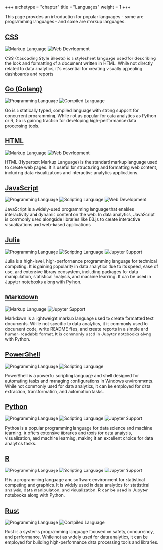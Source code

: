 +++
archetype = "chapter"
title = "Languages"
weight = 1
+++

This page provides an introduction for popular languages - some are programming languages - and some are markup languages.

## [CSS](css) 
![Markup Language](https://img.shields.io/badge/-Markup%20Language-blue) 
![Web Development](https://img.shields.io/badge/-Web%20Development-blueviolet)

CSS (Cascading Style Sheets) is a stylesheet language used for describing 
the look and formatting of a document written in HTML. While not directly 
related to data analytics, it's essential for creating visually appealing 
dashboards and reports.

## [Go (Golang)](go) 
![Programming Language](https://img.shields.io/badge/-Programming%20Language-green)
![Compiled Language](https://img.shields.io/badge/-Compiled%20Language-yellow)

Go is a statically typed, compiled language with strong support for 
concurrent programming. While not as popular for data analytics as 
Python or R, Go is gaining traction for developing high-performance 
data processing tools.

## [HTML](html) 
![Markup Language](https://img.shields.io/badge/-Markup%20Language-blue)
![Web Development](https://img.shields.io/badge/-Web%20Development-blueviolet)

HTML (Hypertext Markup Language) is the standard markup language 
used to create web pages. It is useful for structuring and formatting 
web content, including data visualizations and interactive 
analytics applications.

## [JavaScript](javascript) 
![Programming Language](https://img.shields.io/badge/-Programming%20Language-green)
![Scripting Language](https://img.shields.io/badge/-Scripting%20Language-darkgreen)
![Web Development](https://img.shields.io/badge/-Web%20Development-blueviolet)

JavaScript is a widely-used programming language that enables 
interactivity and dynamic content on the web. In data analytics, 
JavaScript is commonly used alongside libraries like D3.js to create 
interactive visualizations and web-based applications.

## [Julia](julia) 
![Programming Language](https://img.shields.io/badge/-Programming%20Language-green) 
![Scripting Language](https://img.shields.io/badge/-Scripting%20Language-darkgreen)
![Jupyter Support](https://img.shields.io/badge/-Jupyter%20Support-orange)

Julia is a high-level, high-performance programming language for 
technical computing. It is gaining popularity in data analytics due 
to its speed, ease of use, and extensive library ecosystem, including 
packages for data manipulation, statistical analysis, and machine learning. 
It can be used in Jupyter notebooks along with Python.

## [Markdown](markdown) 
![Markup Language](https://img.shields.io/badge/-Markup%20Language-blue) 
![Jupyter Support](https://img.shields.io/badge/-Jupyter%20Support-orange)

Markdown is a lightweight markup language used to create formatted 
text documents. While not specific to data analytics, it is commonly 
used to document code, write README files, and create reports in a 
simple and human-readable format. It is commonly used in Jupyter notebooks 
along with Python.

## [PowerShell](powershell) 
![Programming Language](https://img.shields.io/badge/-Programming%20Language-green)
![Scripting Language](https://img.shields.io/badge/-Scripting%20Language-darkgreen)

PowerShell is a powerful scripting language and shell designed for 
automating tasks and managing configurations in Windows environments. 
While not commonly used for data analytics, it can be employed for data 
extraction, transformation, and automation tasks.

## [Python](python) 
![Programming Language](https://img.shields.io/badge/-Programming%20Language-green) 
![Scripting Language](https://img.shields.io/badge/-Scripting%20Language-darkgreen)
![Jupyter Support](https://img.shields.io/badge/-Jupyter%20Support-orange)

Python is a popular programming language for data science and machine learning. 
It offers extensive libraries and tools for data analysis, visualization, 
and machine learning, making it an excellent choice for data analytics tasks.

## [R](r) 
![Programming Language](https://img.shields.io/badge/-Programming%20Language-green) 
![Scripting Language](https://img.shields.io/badge/-Scripting%20Language-darkgreen)
![Jupyter Support](https://img.shields.io/badge/-Jupyter%20Support-orange)

R is a programming language and software environment for statistical 
computing and graphics. It is widely used in data analytics for 
statistical analysis, data manipulation, and visualization. 
R can be used in Jupyter notebooks along with Python.

## [Rust](rust) 
![Programming Language](https://img.shields.io/badge/-Programming%20Language-green) 
![Compiled Language](https://img.shields.io/badge/-Compiled%20Language-yellow)

Rust is a systems programming language focused on safety, concurrency, 
and performance. While not as widely used for data analytics, 
it can be employed for building high-performance data processing tools 
and libraries.

